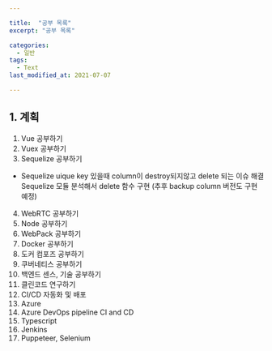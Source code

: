```yaml
---

title:  "공부 목록"
excerpt: "공부 목록"

categories:
  - 일반
tags:
  - Text
last_modified_at: 2021-07-07

---
```


## 1. 계획

1. Vue 공부하기
2. Vuex 공부하기
3. Sequelize 공부하기
  * Sequelize uique key 있을때 column이 destroy되지않고 delete 되는 이슈 해결   
    Sequelize 모듈 분석해서 delete 함수 구현 (추후 backup column 버전도 구현 예정)
4. WebRTC 공부하기
5. Node 공부하기
6. WebPack 공부하기
7. Docker 공부하기
8. 도커 컴포즈 공부하기
9. 쿠버네티스 공부하기
10. 백엔드 센스, 기술 공부하기
11. 클린코드 연구하기
12. CI/CD 자동화 및 배포
13. Azure
14. Azure DevOps pipeline CI and CD
15. Typescript
16. Jenkins
17. Puppeteer, Selenium